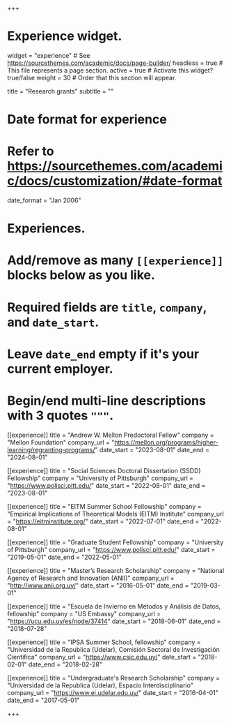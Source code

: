 +++
# Experience widget.
widget = "experience"  # See https://sourcethemes.com/academic/docs/page-builder/
headless = true  # This file represents a page section.
active = true  # Activate this widget? true/false
weight = 30  # Order that this section will appear.

title = "Research grants"
subtitle = ""

# Date format for experience
#   Refer to https://sourcethemes.com/academic/docs/customization/#date-format
date_format = "Jan 2006"

# Experiences.
#   Add/remove as many `[[experience]]` blocks below as you like.
#   Required fields are `title`, `company`, and `date_start`.
#   Leave `date_end` empty if it's your current employer.
#   Begin/end multi-line descriptions with 3 quotes `"""`.

[[experience]]
  title = "Andrew W. Mellon Predoctoral Fellow"
  company = "Mellon Foundation"
  company_url = "https://mellon.org/programs/higher-learning/regranting-programs/"
 date_start = "2023-08-01"
  date_end = "2024-08-01"
  
[[experience]]
  title = "Social Sciences Doctoral Dissertation (SSDD) Fellowship"
  company = "University of Pittsburgh"
  company_url = "https://www.polisci.pitt.edu/"
 date_start = "2022-08-01"
  date_end = "2023-08-01"
  
  [[experience]]
  title = "EITM Summer School Fellowship"
  company = "Empirical Implications of Theoretical Models (EITM) Institute"
  company_url = "https://eitminstitute.org/"
 date_start = "2022-07-01"
  date_end = "2022-08-01"
  
[[experience]]
  title = "Graduate Student Fellowship"
  company = "University of Pittsburgh"
  company_url = "https://www.polisci.pitt.edu/"
 date_start = "2019-05-01"
  date_end = "2022-05-01"
  
[[experience]]
  title = "Master’s Research Scholarship"
  company = "National Agency of Research and Innovation (ANII)"
  company_url = "http://www.anii.org.uy/"
 date_start = "2016-05-01"
  date_end = "2019-03-01"

[[experience]]
  title = "Escuela de Invierno en Métodos y Análisis de Datos, fellowship"
  company = "US Embassy"
  company_url = "https://ucu.edu.uy/es/node/37414"
 date_start = "2018-06-01"
  date_end = "2018-07-28"
  
[[experience]]
  title = "IPSA Summer School, fellowship"
  company = "Universidad de la Republica (Udelar), Comisión Sectoral de Investigación Científica"
  company_url = "https://www.csic.edu.uy/"
 date_start = "2018-02-01"
  date_end = "2018-02-28"
  
[[experience]]
  title = "Undergraduate's Research Scholarship"
  company = "Universidad de la Republica (Udelar), Espacio Interdisciplinario"
  company_url = "https://www.ei.udelar.edu.uy/"
 date_start = "2016-04-01"
  date_end = "2017-05-01"
 
  
+++
